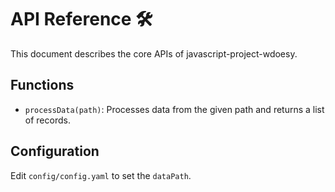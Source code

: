 # API Reference 🛠

This document describes the core APIs of javascript-project-wdoesy.

## Functions
- `processData(path)`: Processes data from the given path and returns a list of records.

## Configuration
Edit `config/config.yaml` to set the `dataPath`.
